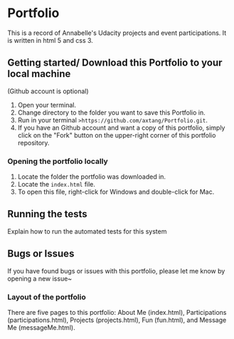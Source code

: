 # Portfolio

This is a record of Annabelle's Udacity projects and event participations. It is written in html 5 and css 3.

## Getting started/ Download this Portfolio to your local machine

(Github account is optional)

1. Open your terminal.
2. Change directory to the folder you want to save this Portfolio in.
3. Run in your terminal `>https://github.com/axtang/Portfolio.git`.
4. If you have an Github account and want a copy of this portfolio, simply click on the "Fork" button on the upper-right corner of this portfolio repository.


### Opening the portfolio locally

1. Locate the folder the portfolio was downloaded in.
2. Locate the `index.html` file.
3. To open this file, right-click for Windows and double-click for Mac.

## Running the tests

Explain how to run the automated tests for this system

## Bugs or Issues

If you have found bugs or issues with this portfolio, please let me know by opening a new issue~

### Layout of the portfolio

There are five pages to this portfolio: About Me (index.html), Participations (participations.html), Projects (projects.html), Fun (fun.html), and Message Me (messageMe.html).